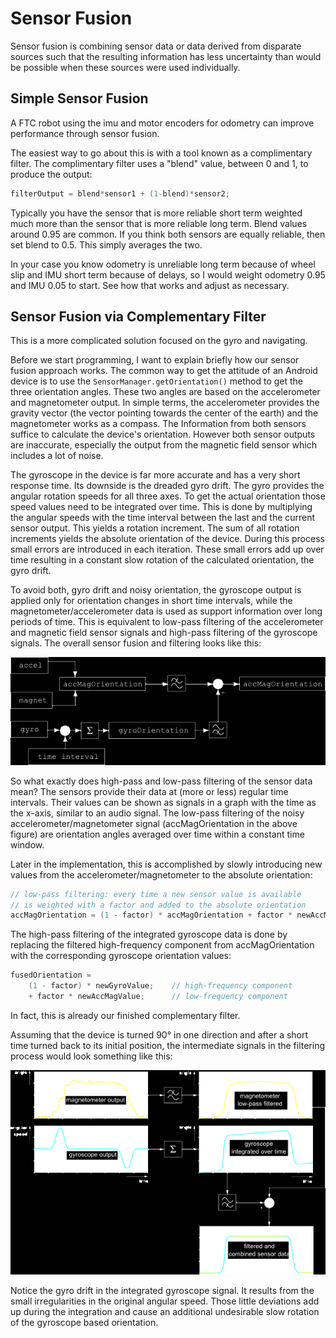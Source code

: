 # Sensor Fusion

Sensor fusion is combining sensor data or data derived from disparate
sources such that the resulting information has less uncertainty than
would be possible when these sources were used individually.

## Simple Sensor Fusion

A FTC robot using the imu and motor encoders for odometry can improve
performance through sensor fusion.

The easiest way to go about this is with a tool known as a complimentary
filter. The complimentary filter uses a "blend" value, between 0 and 1,
to produce the output:

```java
filterOutput = blend*sensor1 + (1-blend)*sensor2;
```

Typically you have the sensor that is more reliable short term weighted
much more than the sensor that is more reliable long term. Blend values
around 0.95 are common. If you think both sensors are equally reliable,
then set blend to 0.5. This simply averages the two.

In your case you know odometry is unreliable long term because of wheel
slip and IMU short term because of delays, so I would weight odometry
0.95 and IMU 0.05 to start. See how that works and adjust as necessary.

## Sensor Fusion via Complementary Filter

This is a more complicated solution focused on the gyro and navigating.

Before we start programming, I want to explain briefly how our sensor
fusion approach works. The common way to get the attitude of an Android
device is to use the `SensorManager.getOrientation()` method to get the
three orientation angles. These two angles are based on the
accelerometer and magnetometer output. In simple terms, the
accelerometer provides the gravity vector (the vector pointing towards
the center of the earth) and the magnetometer works as a compass. The
Information from both sensors suffice to calculate the device's
orientation. However both sensor outputs are inaccurate, especially the
output from the magnetic field sensor which includes a lot of noise.

The gyroscope in the device is far more accurate and has a very short
response time. Its downside is the dreaded gyro drift. The gyro provides
the angular rotation speeds for all three axes. To get the actual
orientation those speed values need to be integrated over time. This is
done by multiplying the angular speeds with the time interval between
the last and the current sensor output. This yields a rotation
increment. The sum of all rotation increments yields the absolute
orientation of the device. During this process small errors are
introduced in each iteration. These small errors add up over time
resulting in a constant slow rotation of the calculated orientation, the
gyro drift.

To avoid both, gyro drift and noisy orientation, the gyroscope output is
applied only for orientation changes in short time intervals, while the
magnetometer/accelerometer data is used as support information over long
periods of time. This is equivalent to low-pass filtering of the
accelerometer and magnetic field sensor signals and high-pass filtering
of the gyroscope signals. The overall sensor fusion and filtering looks
like this:

![](sensor_fusion.png)

So what exactly does high-pass and low-pass filtering of the sensor data
mean? The sensors provide their data at (more or less) regular time
intervals. Their values can be shown as signals in a graph with the time
as the x-axis, similar to an audio signal. The low-pass filtering of the
noisy accelerometer/magnetometer signal (accMagOrientation in the above
figure) are orientation angles averaged over time within a constant time
window.

Later in the implementation, this is accomplished by slowly introducing
new values from the accelerometer/magnetometer to the absolute
orientation:

```java
// low-pass filtering: every time a new sensor value is available
// is weighted with a factor and added to the absolute orientation
accMagOrientation = (1 - factor) * accMagOrientation + factor * newAccMagValue;
```

The high-pass filtering of the integrated gyroscope data is done by
replacing the filtered high-frequency component from accMagOrientation
with the corresponding gyroscope orientation values:

```java
fusedOrientation =
    (1 - factor) * newGyroValue;    // high-frequency component
    + factor * newAccMagValue;      // low-frequency component
```

In fact, this is already our finished complementary filter.

Assuming that the device is turned 90° in one direction and after a
short time turned back to its initial position, the intermediate signals
in the filtering process would look something like this:

![sensor_data](sensor_data.png)

Notice the gyro drift in the integrated gyroscope signal. It results
from the small irregularities in the original angular speed. Those
little deviations add up during the integration and cause an additional
undesirable slow rotation of the gyroscope based orientation.
